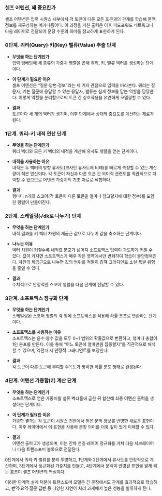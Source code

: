 
### 셀프 어텐션, 왜 중요한가

셀프 어텐션은 입력 시퀀스 내부에서 각 토큰이 다른 모든 토큰과의 관계를 학습해 문맥 정보를 재구성하는 메커니즘이다. 이 과정을 거친 출력은 이후 피드포워드 네트워크나 다음 레이어로 전달되어 문장 수준의 의미를 정교하게 표현하게 된다.

### 0단계. 쿼리(Query)·키(Key)·밸류(Value) 추출 단계

- **무엇을 하는 단계인가**  
    입력 임베딩에 세 종류의 가중치 행렬을 곱해 쿼리, 키, 밸류 벡터를 생성하는 단계이다.
    
- **이 단계가 필요한 이유**  
    셀프 어텐션은 “질문·답변·정보”라는 세 가지 관점으로 입력을 바라본다. 쿼리는 질문자, 키는 질문에 응답할 수 있는 응답자, 밸류는 실제 정보를 담는 역할을 담당한다. 이렇게 역할을 분리함으로써 토큰 간 상호작용을 유연하게 모델링할 수 있다.
    
- **결과**  
    토큰마다 세 개의 벡터가 생기며, 이후 단계에서 상대적 중요도를 계산하는 재료가 된다.

### 1단계. 쿼리–키 내적 연산 단계

- **무엇을 하는 단계인가**  
    쿼리 벡터와 모든 키 벡터의 내적을 계산해 유사도 행렬을 얻는 단계이다.
    
- **내적을 사용하는 이유**  
    내적은 두 벡터의 방향 유사도(코사인 유사도에 비례)를 빠르게 측정할 수 있는 계산량이 적은 연산이다. 각 토큰이 자신과 다른 토큰 간 의미적 관련도를 직관적으로 파악할 수 있으므로 어텐션 가중치의 기초 자료로 적합하다.
    
- **결과**  
    행마다 n개의 스코어(각 토큰이 다른 토큰을 얼마나 참고할지에 대한 점수)를 포함한 행렬이 만들어진다.

### 2단계. 스케일링(√dk로 나누기) 단계

- **무엇을 하는 단계인가**  
    내적 결과를 키 벡터 차원의 제곱근 값으로 나누어 값을 축소하는 단계이다.
    
- **나누는 이유**  
    벡터 차원이 커질수록 내적값 분포가 넓어져 소프트맥스 입력이 과도하게 커질 수 있다. 값이 커지면 소프트맥스가 매우 작은 영역에서만 변화하여 학습이 불안정해진다. 차원의 제곱근으로 나누면 값의 범위를 적절히 좁혀 그래디언트 소실·폭발 위험을 줄일 수 있다.
    
- **결과**  
    수치적으로 안정적인 스코어 행렬을 다음 단계에 전달할 수 있다.


### 3단계. 소프트맥스 정규화 단계

- **무엇을 하는 단계인가**  
    스케일링된 스코어 행렬의 각 행에 소프트맥스를 적용해 확률 분포로 변환하는 단계이다.
    
- **소프트맥스를 사용하는 이유**  
    소프트맥스는 음수·양수 값을 모두 0~1 범위의 확률값으로 변환하고, 행마다 총합이 1인 분포를 만든다. 이를 통해 “어느 토큰에 얼마만큼 집중할지”를 직관적으로 해석할 수 있으며, 역전파 시 안정적 그래디언트를 보장한다.
    
- **결과**  
    각 토큰이 다른 토큰에 부여할 주목도가 명확한 확률 분포 형태로 완성된다.


### 4단계. 어텐션 가중합(Z) 계산 단계

- **무엇을 하는 단계인가**  
    소프트맥스로 얻은 가중치를 밸류 벡터들에 곱한 뒤 합산해 최종 어텐션 출력을 생성하는 단계이다.
    
- **이 단계가 필요한 이유**  
    가중합 결과는 각 토큰이 시퀀스 전반에서 얻은 문맥 정보를 반영한 새로운 표현이다. 이후 레이어에서 이 표현을 사용해 문장 의미를 더욱 깊이 있게 이해할 수 있다.
    
- **결과**  
    어텐션 출력 Z가 생성되며, 이는 잔차 연결·레이어 정규화를 거쳐 다음 서브레이어나 다음 트랜스포머 블록으로 전달된다.


0단계에서 쿼리·키·밸류를 분리 투영하고, 
1단계와 2단계에서 유사도를 안정적으로 계산하며, 
3단계에서 정규화된 가중치를 만들고, 
4단계에서 문맥이 반영된 표현을 얻게 되는 흐름이 셀프 어텐션의 핵심이다. 

이러한 단계적 설계 덕분에 트랜스포머 모델은 긴 문장에서도 관계를 효과적으로 학습하고, 
번역·요약·질문 답변 등 다양한 자연어 처리 과제에서 높은 성능을 발휘하게 된다.